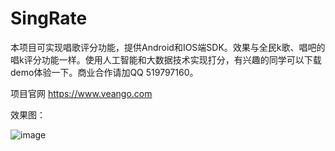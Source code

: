 # SingRate
本项目可实现唱歌评分功能，提供Android和IOS端SDK。效果与全民k歌、唱吧的唱k评分功能一样。使用人工智能和大数据技术实现打分，有兴趣的同学可以下载demo体验一下。商业合作请加QQ 519797160。

项目官网 https://www.veango.com


效果图：

![image](https://github.com/KaLongChan/SingRate/blob/master/imgs/S81128-115004.jpg)
